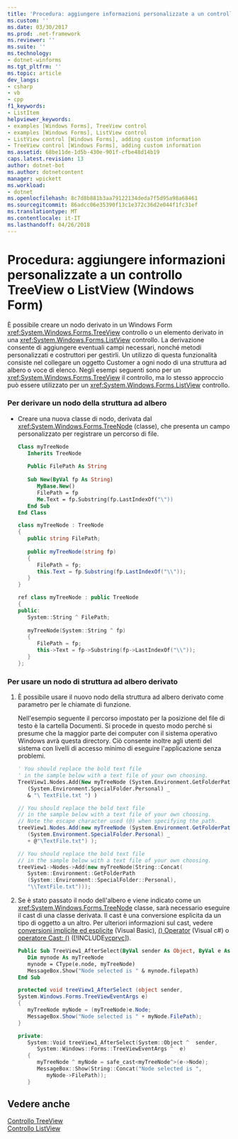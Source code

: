 ```yaml
---
title: 'Procedura: aggiungere informazioni personalizzate a un controllo TreeView o ListView (Windows Form)'
ms.custom: ''
ms.date: 03/30/2017
ms.prod: .net-framework
ms.reviewer: ''
ms.suite: ''
ms.technology:
- dotnet-winforms
ms.tgt_pltfrm: ''
ms.topic: article
dev_langs:
- csharp
- vb
- cpp
f1_keywords:
- ListItem
helpviewer_keywords:
- examples [Windows Forms], TreeView control
- examples [Windows Forms], ListView control
- ListView control [Windows Forms], adding custom information
- TreeView control [Windows Forms], adding custom information
ms.assetid: 68be11de-1d5b-430e-901f-cfbe48d14b19
caps.latest.revision: 13
author: dotnet-bot
ms.author: dotnetcontent
manager: wpickett
ms.workload:
- dotnet
ms.openlocfilehash: 8c7d8b881b3aa79122134deda7f5d95a98a68461
ms.sourcegitcommit: 86adcc06e35390f13c1e372c36d2e044f1fc31ef
ms.translationtype: MT
ms.contentlocale: it-IT
ms.lasthandoff: 04/26/2018
---
```

# <a name="how-to-add-custom-information-to-a-treeview-or-listview-control-windows-forms"></a>Procedura: aggiungere informazioni personalizzate a un controllo TreeView o ListView (Windows Form)
È possibile creare un nodo derivato in un Windows Form <xref:System.Windows.Forms.TreeView> controllo o un elemento derivato in una <xref:System.Windows.Forms.ListView> controllo. La derivazione consente di aggiungere eventuali campi necessari, nonché metodi personalizzati e costruttori per gestirli. Un utilizzo di questa funzionalità consiste nel collegare un oggetto Customer a ogni nodo di una struttura ad albero o voce di elenco. Negli esempi seguenti sono per un <xref:System.Windows.Forms.TreeView> il controllo, ma lo stesso approccio può essere utilizzato per un <xref:System.Windows.Forms.ListView> controllo.  
  
### <a name="to-derive-a-tree-node"></a>Per derivare un nodo della struttura ad albero  
  
-   Creare una nuova classe di nodo, derivata dal <xref:System.Windows.Forms.TreeNode> (classe), che presenta un campo personalizzato per registrare un percorso di file.  
  
    ```vb  
    Class myTreeNode  
       Inherits TreeNode  
  
       Public FilePath As String  
  
       Sub New(ByVal fp As String)  
          MyBase.New()  
          FilePath = fp  
          Me.Text = fp.Substring(fp.LastIndexOf("\"))  
       End Sub  
    End Class  
    ```  
  
    ```csharp  
    class myTreeNode : TreeNode  
    {  
       public string FilePath;  
  
       public myTreeNode(string fp)  
       {  
          FilePath = fp;  
          this.Text = fp.Substring(fp.LastIndexOf("\\"));  
       }  
    }  
    ```  
  
    ```cpp  
    ref class myTreeNode : public TreeNode  
    {  
    public:  
       System::String ^ FilePath;  
  
       myTreeNode(System::String ^ fp)  
       {  
          FilePath = fp;  
          this->Text = fp->Substring(fp->LastIndexOf("\\"));  
       }  
    };  
    ```  
  
### <a name="to-use-a-derived-tree-node"></a>Per usare un nodo di struttura ad albero derivato  
  
1.  È possibile usare il nuovo nodo della struttura ad albero derivato come parametro per le chiamate di funzione.  
  
     Nell'esempio seguente il percorso impostato per la posizione del file di testo è la cartella Documenti. Si procede in questo modo perché si presume che la maggior parte dei computer con il sistema operativo Windows avrà questa directory. Ciò consente inoltre agli utenti del sistema con livelli di accesso minimo di eseguire l'applicazione senza problemi.  
  
    ```vb  
    ' You should replace the bold text file   
    ' in the sample below with a text file of your own choosing.  
    TreeView1.Nodes.Add(New myTreeNode (System.Environment.GetFolderPath _  
       (System.Environment.SpecialFolder.Personal) _  
       & "\ TextFile.txt ") )  
    ```  
  
    ```csharp  
    // You should replace the bold text file   
    // in the sample below with a text file of your own choosing.  
    // Note the escape character used (@) when specifying the path.  
    treeView1.Nodes.Add(new myTreeNode (System.Environment.GetFolderPath _  
       (System.Environment.SpecialFolder.Personal) _  
       + @"\TextFile.txt") );  
    ```  
  
    ```cpp  
    // You should replace the bold text file   
    // in the sample below with a text file of your own choosing.  
    treeView1->Nodes->Add(new myTreeNode(String::Concat(  
       System::Environment::GetFolderPath  
       (System::Environment::SpecialFolder::Personal),  
       "\\TextFile.txt")));  
    ```  
  
2.  Se è stato passato il nodo dell'albero e viene indicato come un <xref:System.Windows.Forms.TreeNode> classe, sarà necessario eseguire il cast di una classe derivata. Il cast è una conversione esplicita da un tipo di oggetto a un altro. Per ulteriori informazioni sul cast, vedere [conversioni implicite ed esplicite](~/docs/visual-basic/programming-guide/language-features/data-types/implicit-and-explicit-conversions.md) (Visual Basic), [() Operator](~/docs/csharp/language-reference/operators/invocation-operator.md) (Visual c#) o [operatore Cast: ()](/cpp/cpp/cast-operator-parens) ([!INCLUDE[vcprvc](../../../../includes/vcprvc-md.md)]).  
  
    ```vb  
    Public Sub TreeView1_AfterSelect(ByVal sender As Object, ByVal e As System.Windows.Forms.TreeViewEventArgs) Handles TreeView1.AfterSelect  
       Dim mynode As myTreeNode  
       mynode = CType(e.node, myTreeNode)  
       MessageBox.Show("Node selected is " & mynode.filepath)  
    End Sub  
    ```  
  
    ```csharp  
    protected void treeView1_AfterSelect (object sender,  
    System.Windows.Forms.TreeViewEventArgs e)  
    {  
       myTreeNode myNode = (myTreeNode)e.Node;  
       MessageBox.Show("Node selected is " + myNode.FilePath);  
    }  
    ```  
  
    ```cpp  
    private:  
       System::Void treeView1_AfterSelect(System::Object ^  sender,  
          System::Windows::Forms::TreeViewEventArgs ^  e)  
       {  
          myTreeNode ^ myNode = safe_cast<myTreeNode^>(e->Node);  
          MessageBox::Show(String::Concat("Node selected is ",   
             myNode->FilePath));  
       }  
    ```  
  
## <a name="see-also"></a>Vedere anche  
 [Controllo TreeView](../../../../docs/framework/winforms/controls/treeview-control-windows-forms.md)  
 [Controllo ListView](../../../../docs/framework/winforms/controls/listview-control-windows-forms.md)
